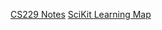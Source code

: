 [CS229 Notes](https://cs229.stanford.edu/main_notes.pdf)
[SciKit Learning Map](https://scikit-learn.org/stable/tutorial/machine_learning_map/index.html)
